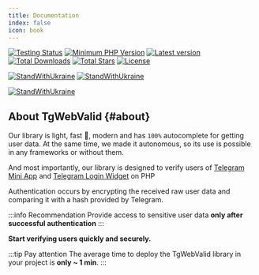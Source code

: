 ```yaml
---
title: Documentation
index: false
icon: book
---
```


[![Testing Status](https://github.com/CrazyTapok-bit/tgWebValid/workflows/PHP%20CI/badge.svg)](https://github.com/CrazyTapok-bit/tgWebValid/actions)
[![Minimum PHP Version](https://img.shields.io/packagist/dependency-v/tg/tgwebvalid/php)](https://packagist.org/packages/tg/tgwebvalid)
[![Latest version](https://img.shields.io/packagist/v/tg/tgWebValid)](https://packagist.org/packages/tg/tgwebvalid)
[![Total Downloads](https://img.shields.io/packagist/dt/tg/tgwebvalid)](https://packagist.org/packages/tg/tgwebvalid)
[![Total Stars](https://img.shields.io/packagist/stars/tg/tgwebvalid)](https://packagist.org/packages/tg/tgwebvalid)
[![License](https://img.shields.io/packagist/l/tg/tgwebvalid)](https://packagist.org/packages/tg/tgwebvalid)

[![StandWithUkraine](https://raw.githubusercontent.com/CrazyTapok-bit/tgWebValid/4.x/badges/StandWithUkraine.svg)](https://stand-with-ukraine.pp.ua)
[![StandWithUkraine](https://raw.githubusercontent.com/CrazyTapok-bit/tgWebValid/4.x/badges/RussianWarship.svg)](https://stand-with-ukraine.pp.ua)

[![StandWithUkraine](https://raw.githubusercontent.com/CrazyTapok-bit/tgWebValid/4.x/StandWithUkraine.svg)](https://stand-with-ukraine.pp.ua)

## About TgWebValid {#about}

Our library is light, fast :rocket:, modern and has `100%` autocomplete for getting user data. At the same time, we made it autonomous, so its use is possible in any frameworks or without them.

And most importantly, our library is designed to verify users of [Telegram Mini App](https://core.telegram.org/bots/webapps) and [Telegram Login Widget](https://core.telegram.org/widgets/login) on PHP

Authentication occurs by encrypting the received raw user data and comparing it with a hash provided by Telegram.

:::info Recommendation
Provide access to sensitive user data **only after successful authentication**
::: 

**Start verifying users quickly and securely.**

:::tip Pay attention
The average time to deploy the TgWebValid library in your project is **only ~ 1 min**.
::: 

